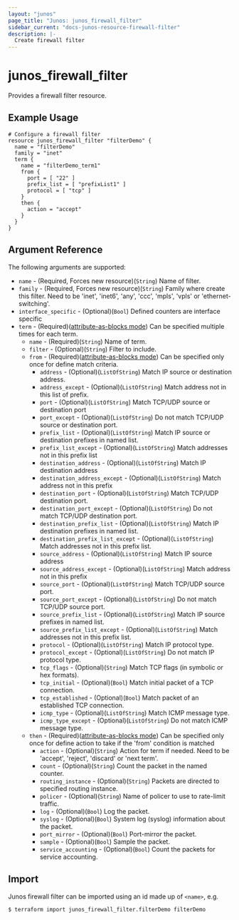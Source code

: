 ```yaml
---
layout: "junos"
page_title: "Junos: junos_firewall_filter"
sidebar_current: "docs-junos-resource-firewall-filter"
description: |-
  Create firewall filter
---
```


# junos_firewall_filter

Provides a firewall filter resource.

## Example Usage

```hcl
# Configure a firewall filter
resource junos_firewall_filter "filterDemo" {
  name = "filterDemo"
  family = "inet"
  term {
    name = "filterDemo_term1"
    from {
      port = [ "22" ]
      prefix_list = [ "prefixList1" ]
      protocol = [ "tcp" ]
    }
    then {
      action = "accept"
    }
  }
}
```

## Argument Reference

The following arguments are supported:

* `name` - (Required, Forces new resource)(`String`) Name of filter.
* `family` - (Required, Forces new resource)(`String`) Family where create this filter. Need to be 'inet', 'inet6', 'any', 'ccc', 'mpls', 'vpls' or 'ethernet-switching'.
* `interface_specific` - (Optional)(`Bool`) Defined counters are interface specific
* `term` - (Required)([attribute-as-blocks mode](https://www.terraform.io/docs/configuration/attr-as-blocks.html)) Can be specified multiple times for each term.
  * `name` - (Required)(`String`) Name of term.
  * `filter` - (Optional)(`String`) Filter to include.
  * `from` - (Required)([attribute-as-blocks mode](https://www.terraform.io/docs/configuration/attr-as-blocks.html)) Can be specified only once for define match criteria.
    * `address` - (Optional)(`ListOfString`) Match IP source or destination address.
    * `address_except` - (Optional)(`ListOfString`) Match address not in this list of prefix.
    * `port` - (Optional)(`ListOfString`) Match TCP/UDP source or destination port
    * `port_except` - (Optional)(`ListOfString`) Do not match TCP/UDP source or destination port.
    * `prefix_list` - (Optional)(`ListOfString`) Match IP source or destination prefixes in named list.
    * `prefix_list_except` - (Optional)(`ListOfString`) Match addresses not in this prefix list
    * `destination_address` - (Optional)(`ListOfString`) Match IP destination address
    * `destination_address_except` - (Optional)(`ListOfString`) Match address not in this prefix
    * `destination_port` - (Optional)(`ListOfString`) Match TCP/UDP destination port.
    * `destination_port_except` - (Optional)(`ListOfString`) Do not match TCP/UDP destination port.
    * `destination_prefix_list` - (Optional)(`ListOfString`) Match IP destination prefixes in named list.
    * `destination_prefix_list_except` - (Optional)(`ListOfString`) Match addresses not in this prefix list.
    * `source_address` - (Optional)(`ListOfString`) Match IP source address
    * `source_address_except` - (Optional)(`ListOfString`) Match address not in this prefix
    * `source_port` - (Optional)(`ListOfString`) Match TCP/UDP source port.
    * `source_port_except` - (Optional)(`ListOfString`) Do not match TCP/UDP source port.
    * `source_prefix_list` - (Optional)(`ListOfString`) Match IP source prefixes in named list.
    * `source_prefix_list_except` - (Optional)(`ListOfString`) Match addresses not in this prefix list.
    * `protocol` - (Optional)(`ListOfString`) Match IP protocol type.
    * `protocol_except` - (Optional)(`ListOfString`) Do not match IP protocol type.
    * `tcp_flags` - (Optional)(`String`) Match TCP flags (in symbolic or hex formats).
    * `tcp_initial` - (Optional)(`Bool`) Match initial packet of a TCP connection.
    * `tcp_established` - (Optional)(`Bool`) Match packet of an established TCP connection.
    * `icmp_type` - (Optional)(`ListOfString`) Match ICMP message type.
    * `icmp_type_except` - (Optional)(`ListOfString`) Do not match ICMP message type.
  * `then` - (Required)([attribute-as-blocks mode](https://www.terraform.io/docs/configuration/attr-as-blocks.html)) Can be specified only once for define action to take if the 'from' condition is matched
    * `action` - (Optional)(`String`) Action for term if needed. Need to be 'accept', 'reject', 'discard' or 'next term'.
    * `count` - (Optional)(`String`) Count the packet in the named counter.
    * `routing_instance` - (Optional)(`String`) Packets are directed to specified routing instance.
    * `policer` - (Optional)(`String`) Name of policer to use to rate-limit traffic.
    * `log` - (Optional)(`Bool`) Log the packet.
    * `syslog` - (Optional)(`Bool`) System log (syslog) information about the packet.
    * `port_mirror` - (Optional)(`Bool`) Port-mirror the packet.
    * `sample` - (Optional)(`Bool`) Sample the packet.
    * `service_accounting` - (Optional)(`Bool`) Count the packets for service accounting.

## Import

Junos firewall filter can be imported using an id made up of `<name>`, e.g.

```
$ terraform import junos_firewall_filter.filterDemo filterDemo
```
